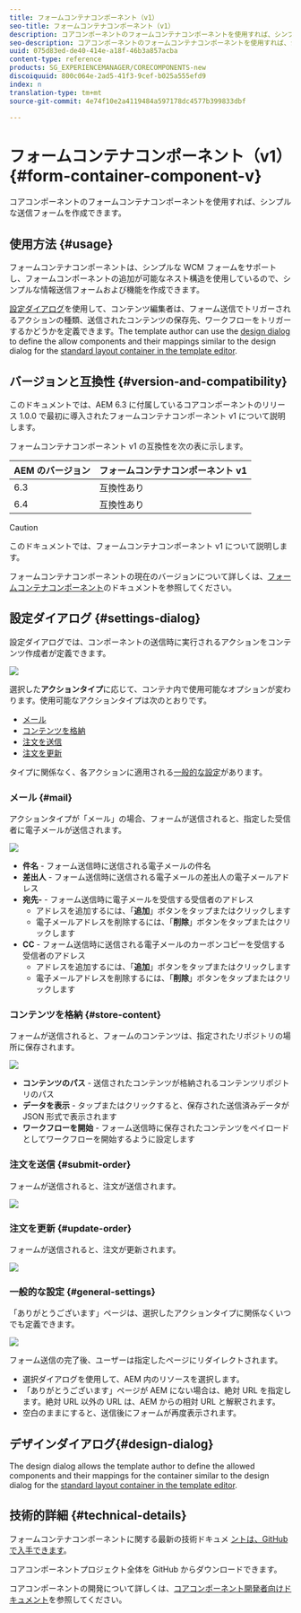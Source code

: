 ```yaml
---
title: フォームコンテナコンポーネント（v1）
seo-title: フォームコンテナコンポーネント（v1）
description: コアコンポーネントのフォームコンテナコンポーネントを使用すれば、シンプルな送信フォームを作成できます。
seo-description: コアコンポーネントのフォームコンテナコンポーネントを使用すれば、シンプルな送信フォームを作成できます。
uuid: 075d83ed-de40-414e-a18f-46b3a857acba
content-type: reference
products: SG_EXPERIENCEMANAGER/CORECOMPONENTS-new
discoiquuid: 800c064e-2ad5-41f3-9cef-b025a555efd9
index: n
translation-type: tm+mt
source-git-commit: 4e74f10e2a4119484a597178dc4577b399833dbf

---
```



# フォームコンテナコンポーネント（v1）{#form-container-component-v}

コアコンポーネントのフォームコンテナコンポーネントを使用すれば、シンプルな送信フォームを作成できます。

## 使用方法 {#usage}

フォームコンテナコンポーネントは、シンプルな WCM フォームをサポートし、フォームコンポーネントの追加が可能なネスト構造を使用しているので、シンプルな情報送信フォームおよび機能を作成できます。

[設定ダイアログ](form-container-v1.md#main-pars_title)を使用して、コンテンツ編集者は、フォーム送信でトリガーされるアクションの種類、送信されたコンテンツの保存先、ワークフローをトリガーするかどうかを定義できます。The template author can use the [design dialog](form-container-v1.md#main-pars_title_1995166862) to define the allow components and their mappings similar to the design dialog for the [standard layout container in the template editor](https://helpx.adobe.com/experience-manager/6-4/sites/authoring/using/templates.html#main-pars_title_1754153843).

## バージョンと互換性 {#version-and-compatibility}

このドキュメントでは、AEM 6.3 に付属しているコアコンポーネントのリリース 1.0.0 で最初に導入されたフォームコンテナコンポーネント v1 について説明します。

フォームコンテナコンポーネント v1 の互換性を次の表に示します。

| AEM のバージョン | フォームコンテナコンポーネント v1 |
|--- |--- |
| 6.3 | 互換性あり |
| 6.4 | 互換性あり |

>[!CAUTION]
>
>このドキュメントでは、フォームコンテナコンポーネント v1 について説明します。
>
>フォームコンテナコンポーネントの現在のバージョンについて詳しくは、[フォームコンテナコンポーネント](form-container.md)のドキュメントを参照してください。

## 設定ダイアログ {#settings-dialog}

設定ダイアログでは、コンポーネントの送信時に実行されるアクションをコンテンツ作成者が定義できます。

![](assets/chlimage_1.png)

選択した&#x200B;**アクションタイプ**&#x200B;に応じて、コンテナ内で使用可能なオプションが変わります。使用可能なアクションタイプは次のとおりです。

* [メール](form-container-v1.md#main-pars_title_966511656)
* [コンテンツを格納](form-container-v1.md#main-pars_title_2065985840)
* [注文を送信](form-container-v1.md#main-pars_title_686874527)
* [注文を更新](form-container-v1.md#main-pars_title_410109286)

タイプに関係なく、各アクションに適用される[一般的な設定](form-container-v1.md#main-pars_title_375403046)があります。

### メール {#mail}

アクションタイプが「メール」の場合、フォームが送信されると、指定した受信者に電子メールが送信されます。

![](assets/chlimage_1-1.png)

* **件名** - フォーム送信時に送信される電子メールの件名
* **差出人** - フォーム送信時に送信される電子メールの差出人の電子メールアドレス
* **宛先-** - フォーム送信時に電子メールを受信する受信者のアドレス
   * アドレスを追加するには、「**追加**」ボタンをタップまたはクリックします
   * 電子メールアドレスを削除するには、「**削除**」ボタンをタップまたはクリックします
* **CC** - フォーム送信時に送信される電子メールのカーボンコピーを受信する受信者のアドレス
   * アドレスを追加するには、「**追加**」ボタンをタップまたはクリックします
   * 電子メールアドレスを削除するには、「**削除**」ボタンをタップまたはクリックします

### コンテンツを格納 {#store-content}

フォームが送信されると、フォームのコンテンツは、指定されたリポジトリの場所に保存されます。

![](assets/chlimage_1-2.png)

* **コンテンツのパス** - 送信されたコンテンツが格納されるコンテンツリポジトリのパス
* **データを表示** - タップまたはクリックすると、保存された送信済みデータが JSON 形式で表示されます
* **ワークフローを開始** - フォーム送信時に保存されたコンテンツをペイロードとしてワークフローを開始するように設定します

### 注文を送信 {#submit-order}

フォームが送信されると、注文が送信されます。

![](assets/chlimage_1-3.png)

### 注文を更新 {#update-order}

フォームが送信されると、注文が更新されます。

![](assets/chlimage_1-4.png)

### 一般的な設定 {#general-settings}

「ありがとうございます」ページは、選択したアクションタイプに関係なくいつでも定義できます。

![](assets/chlimage_1-5.png)

フォーム送信の完了後、ユーザーは指定したページにリダイレクトされます。

* 選択ダイアログを使用して、AEM 内のリソースを選択します。
* 「ありがとうございます」ページが AEM にない場合は、絶対 URL を指定します。絶対 URL 以外の URL は、AEM からの相対 URL と解釈されます。
* 空白のままにすると、送信後にフォームが再度表示されます。

## デザインダイアログ{#design-dialog}

The design dialog allows the template author to define the allowed components and their mappings for the container similar to the design dialog for the [standard layout container in the template editor](https://helpx.adobe.com/experience-manager/6-4/sites/authoring/using/templates.html#main-pars_title_1754153843).

## 技術的詳細 {#technical-details}

フォームコンテナコンポーネントに関する最新の技術ドキュメ [ントは、GitHubで入手できます](https://github.com/adobe/aem-core-wcm-components/tree/master/content/src/content/jcr_root/apps/core/wcm/components/form/container/v1/container)。

コアコンポーネントプロジェクト全体を GitHub からダウンロードできます。

コアコンポーネントの開発について詳しくは、[コアコンポーネント開発者向けドキュメント](developing.md)を参照してください。
